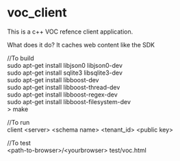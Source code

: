 # voc_client<br>
This is a c++ VOC refence client application.<br>

What does it do? It caches web content like the SDK<br>

//To build<br>
sudo apt-get install libjson0 libjson0-dev<br>
sudo apt-get install sqlite3 libsqlite3-dev<br>
sudo apt-get install libboost-dev<br>
sudo apt-get install libboost-thread-dev<br>
sudo apt-get install libboost-regex-dev<br>
sudo apt-get install libboost-filesystem-dev<br>>
make

//To run<br>
client \<server\> \<schema name\> \<tenant_id\> \<public key\><br>

//To test<br>
\<path-to-browser\>/\<yourbrowser\> test/voc.html<br>
